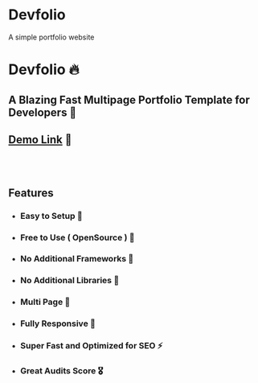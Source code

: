 # Devfolio
A simple portfolio website
# Devfolio 🔥

## A Blazing Fast Multipage Portfolio Template for Developers 🚀

## [Demo Link](https://armaneecreation.netlify.app) 🔗

<br/>
<br/>

## Features

- ### **Easy to Setup 💯** 
- ### **Free to Use ( OpenSource ) 🥳** 
- ### **No Additional Frameworks 🤘** 
- ### **No Additional Libraries 🙌** 
- ### **Multi Page 💎** 
- ### **Fully Responsive 🚀** 
- ### **Super Fast and Optimized for SEO ⚡** 
- ### **Great Audits Score 🎖️** 
